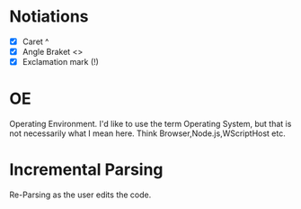 
# Notiations
- [x] Caret ^
- [x] Angle Braket <>
- [x] Exclamation mark (!) 

# OE
Operating Environment. I'd like to use the term Operating System, but that is not necessarily what I mean here. Think Browser,Node.js,WScriptHost etc.

# Incremental Parsing
Re-Parsing as the user edits the code.